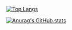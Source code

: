 [![Top Langs](https://github-readme-stats.vercel.app/api/top-langs/?username=TakuyaMito&layout=compact&theme=dark
)](https://github.com/anuraghazra/github-readme-stats)

[![Anurag's GitHub stats](https://github-readme-stats.vercel.app/api?username=TakuyaMito)](https://github.com/anuraghazra/github-readme-stats)

<!--
**TakuyaMito/TakuyaMito** is a ✨ _special_ ✨ repository because its `README.md` (this file) appears on your GitHub profile.

Here are some ideas to get you started:

- 🔭 I’m currently working on ...
- 🌱 I’m currently learning ...
- 👯 I’m looking to collaborate on ...
- 🤔 I’m looking for help with ...
- 💬 Ask me about ...
- 📫 How to reach me: ...
- 😄 Pronouns: ...
- ⚡ Fun fact: ...
-->
